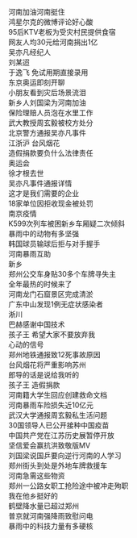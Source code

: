 河南加油河南挺住  
鸿星尔克的微博评论好心酸  
95后KTV老板为受灾村民提供食宿  
网友人均30元给河南捐出1亿  
吴亦凡经纪人  
刘某迢  
于逸飞 免试用期直接录用  
东京奥运即刻开聊  
小朋友看到灾后场景流泪  
新乡人刘国梁为河南加油  
保险理赔人员泡在水里工作  
武大教授周玄毅被校方处分  
北京警方通报吴亦凡事件  
江浙沪 台风烟花  
造假捐款要负什么法律责任  
奥运会  
徐才根去世  
吴亦凡事件通报详情  
这才是我们需要的企业  
18家单位因拒收现金被处罚  
南京疫情  
K599次列车被困新乡车厢疑二次倾斜  
暴雨中的动物有多坚强  
韩国球员输球后拒与对手握手  
河南暴雨互助  
新乡  
郑州公交车身贴30多个车牌寻失主  
全年最热的时候来了  
河南龙门石窟景区完成清淤  
广东中山发现1例无症状感染者  
淅川  
巴赫感谢中国技术  
孩子王 希望大家不要放弃我  
心动的信号  
郑州地铁通报致12死事故原因  
台风烟花将严重影响苏州  
郎导的话是说给我听的  
孩子王 造假捐款  
河南籍大学生回应创建救命文档  
河南暴雨车险损失近10亿元  
武汉大学通报周玄毅私生活问题  
30国领导人已公开接种中国疫苗  
中国共产党在江苏历史展暂停开放  
坚信爱会赢抗洪致敬版MV  
刘国梁说国乒要向逆行河南的人学习  
郑州街头到处是外地车牌救援车  
河南急需这些物资  
郑州一公路女职工抢险途中被冲走殉职  
我在他乡挺好的  
鹤壁降水量已超过郑州  
普京就河南强降雨致慰问电  
暴雨中的科技力量有多硬核  
